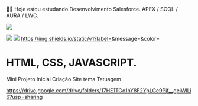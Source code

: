 👨‍💻 Hoje estou estudando Desenvolvimento Salesforce. APEX / SOQL / AURA / LWC.

  <a href="https://www.instagram.com/valteir.jr/" target="_blank"><img src="https://img.shields.io/badge/-Instagram-%23E4405F?style=for-the-badge&logo=instagram&logoColor=white" target="_blank"></a>

  <a href="https://www.linkedin.com/in/valteir-junior-bb722b205/" target="_blank"><img src="https://img.shields.io/badge/-LinkedIn-%230077B5?style=for-the-badge&logo=linkedin&logoColor=white" target="_blank"></a> 
    <a href="https://www.linkedin.com/in/valteir-junior-bb722b205/" target="_blank"><img src="https://img.shields.io/badge/-TrailHead-%230077B5?style=for-the-badge&logo=linkedin&logoColor=green" target="_blank"></a> 
    https://img.shields.io/static/v1?label=<LABEL>&message=<MESSAGE>&color=<COLOR>

# HTML, CSS, JAVASCRIPT. 

Mini Projeto Inicial Criação Site tema Tatuagem 

https://drive.google.com/drive/folders/17HE1TGo1hY8F2YpLGe9Pjf__gelWlLi6?usp=sharing



